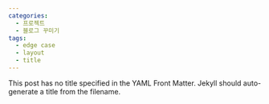 ```yaml
---
categories:
  - 프로젝트
  - 블로그 꾸미기
tags:
  - edge case
  - layout
  - title
---
```


This post has no title specified in the YAML Front Matter. Jekyll should auto-generate a title from the filename.